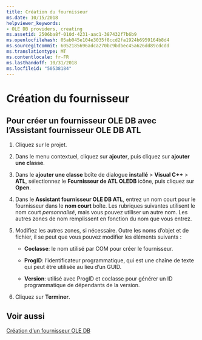 ```yaml
---
title: Création du fournisseur
ms.date: 10/15/2018
helpviewer_keywords:
- OLE DB providers, creating
ms.assetid: 2506ba8f-010d-4231-aac1-387432f7b6b9
ms.openlocfilehash: 05ab045e104e3035f8ccd2fa1924b6959164b8d4
ms.sourcegitcommit: 6052185696adca270bc9bdbec45a626dd89cdcdd
ms.translationtype: MT
ms.contentlocale: fr-FR
ms.lasthandoff: 10/31/2018
ms.locfileid: "50538184"
---
```

# <a name="creating-the-provider"></a>Création du fournisseur

## <a name="to-create-an-ole-db-provider-with-the-atl-ole-db-provider-wizard"></a>Pour créer un fournisseur OLE DB avec l’Assistant fournisseur OLE DB ATL

1. Cliquez sur le projet.

1. Dans le menu contextuel, cliquez sur **ajouter**, puis cliquez sur **ajouter une classe**.

1. Dans le **ajouter une classe** boîte de dialogue **installé** > **Visual C++** > **ATL**, sélectionnez le **Fournisseur de ATL OLEDB** icône, puis cliquez sur **Open**.

1. Dans le **Assistant fournisseur OLE DB ATL**, entrez un nom court pour le fournisseur dans le **nom court** boîte. Les rubriques suivantes utilisent le nom court *personnalisé*, mais vous pouvez utiliser un autre nom. Les autres zones de nom remplissent en fonction du nom que vous entrez.

1. Modifiez les autres zones, si nécessaire. Outre les noms d’objet et de fichier, il se peut que vous pouvez modifier les éléments suivants :

   - **Coclasse**: le nom utilisé par COM pour créer le fournisseur.

   - **ProgID**: l’identificateur programmatique, qui est une chaîne de texte qui peut être utilisée au lieu d’un GUID.

   - **Version**: utilisé avec ProgID et coclasse pour générer un ID programmatique de dépendants de la version.

1. Cliquez sur **Terminer**.

## <a name="see-also"></a>Voir aussi

[Création d’un fournisseur OLE DB](../../data/oledb/creating-an-ole-db-provider.md)
